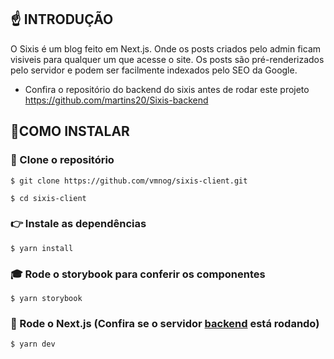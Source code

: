 ☝️ INTRODUÇÃO
------------

O Sixis é um blog feito em Next.js. Onde os posts criados pelo admin ficam visiveis para qualquer um que acesse o site. Os posts são pré-renderizados pelo servidor e podem ser facilmente indexados pelo SEO da Google.

 * Confira o repositório do backend do sixis antes de rodar este projeto <br/>
   https://github.com/martins20/Sixis-backend
   
👅COMO INSTALAR
------------

### 🤳 Clone o repositório 
```
$ git clone https://github.com/vmnog/sixis-client.git

$ cd sixis-client
```

### 👉 Instale as dependências 
```
$ yarn install
```

### 🎓 Rode o storybook para conferir os componentes
```
$ yarn storybook
```

### 🙏 Rode o Next.js (Confira se o servidor [backend](https://github.com/martins20/Sixis-backend) está rodando)
```
$ yarn dev
```
